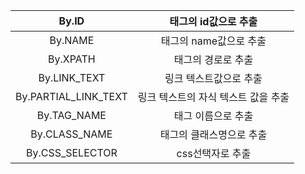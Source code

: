 
|         By.ID        	|         태그의 id값으로 추출        	|
|:--------------------:	|:-----------------------------------:	|
|        By.NAME       	|        태그의 name값으로 추출       	|
|       By.XPATH       	|          태그의 경로로 추출         	|
|     By.LINK_TEXT     	|        링크 텍스트값으로 추출       	|
| By.PARTIAL_LINK_TEXT 	| 링크 텍스트의 자식 텍스트 값을 추출 	|
|      By.TAG_NAME     	|          태그 이름으로 추출         	|
|     By.CLASS_NAME    	|       태그의 클래스명으로 추출      	|
|    By.CSS_SELECTOR   	|           css선택자로 추출          	|